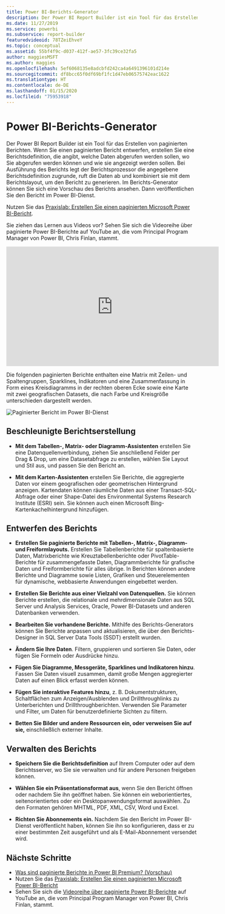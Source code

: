 ```yaml
---
title: Power BI-Berichts-Generator
description: Der Power BI Report Builder ist ein Tool für das Erstellen von paginierten Berichten.
ms.date: 11/27/2019
ms.service: powerbi
ms.subservice: report-builder
featuredvideoid: 78TZeiEhveY
ms.topic: conceptual
ms.assetid: 55bf4f9c-d037-412f-ae57-3fc39ce32fa5
author: maggiesMSFT
ms.author: maggies
ms.openlocfilehash: 5ef6068135e8adcbfd242ca4a6491396101d214e
ms.sourcegitcommit: df8bcc65f0df69bf1fc1d47eb06575742eac1622
ms.translationtype: HT
ms.contentlocale: de-DE
ms.lasthandoff: 01/15/2020
ms.locfileid: "75953918"
---
```

# <a name="power-bi-report-builder"></a>Power BI-Berichts-Generator

 Der Power BI Report Builder ist ein Tool für das Erstellen von paginierten Berichten.  Wenn Sie einen paginierten Bericht entwerfen, erstellen Sie eine Berichtsdefinition, die angibt, welche Daten abgerufen werden sollen, wo Sie abgerufen werden können und wie sie angezeigt werden sollen. Bei Ausführung des Berichts legt der Berichtsprozessor die angegebene Berichtsdefinition zugrunde, ruft die Daten ab und kombiniert sie mit dem Berichtslayout, um den Bericht zu generieren. Im Berichts-Generator können Sie sich eine Vorschau des Berichts ansehen. Dann veröffentlichen Sie den Bericht im Power BI-Dienst.

Nutzen Sie das [Praxislab: Erstellen Sie einen paginierten Microsoft Power BI-Bericht](https://www.microsoft.com/handsonlabs/selfpacedlabs/details/SQ00208).

Sie ziehen das Lernen aus Videos vor? Sehen Sie sich die Videoreihe über paginierte Power BI-Berichte auf YouTube an, die vom Principal Program Manager von Power BI, Chris Finlan, stammt.

<iframe width="560" height="315" src="https://www.youtube.com/embed/78TZeiEhveY?list=PLx7LcKtN_gq-JVzM6L8xNNxX7kts-KflJ" frameborder="0" allowfullscreen></iframe>

Die folgenden paginierten Berichte enthalten eine Matrix mit Zeilen- und Spaltengruppen, Sparklines, Indikatoren und eine Zusammenfassung in Form eines Kreisdiagramms in der rechten oberen Ecke sowie eine Karte mit zwei geografischen Datasets, die nach Farbe und Kreisgröße unterschieden dargestellt werden.  

![Paginierter Bericht im Power BI-Dienst](media/report-builder-power-bi/report-builder-get-started-paginated-report.png)

##  <a name="JumpStartReptCreation"></a> Beschleunigte Berichtserstellung  
 
-   **Mit dem Tabellen-, Matrix- oder Diagramm-Assistenten** erstellen Sie eine Datenquellenverbindung, ziehen Sie anschließend Felder per Drag & Drop, um eine Datasetabfrage zu erstellen, wählen Sie Layout und Stil aus, und passen Sie den Bericht an.  
  
-   **Mit dem Karten-Assistenten** erstellen Sie Berichte, die aggregierte Daten vor einem geografischen oder geometrischen Hintergrund anzeigen. Kartendaten können räumliche Daten aus einer Transact-SQL-Abfrage oder einer Shape-Datei des Environmental Systems Research Institute (ESRI) sein. Sie können auch einen Microsoft Bing-Kartenkachelhintergrund hinzufügen.  

##  <a name="DesignRept"></a> Entwerfen des Berichts  
  
-   **Erstellen Sie paginierte Berichte mit Tabellen-, Matrix-, Diagramm- und Freiformlayouts.** Erstellen Sie Tabellenberichte für spaltenbasierte Daten, Matrixberichte wie Kreuztabellenberichte oder PivotTable-Berichte für zusammengefasste Daten, Diagrammberichte für grafische Daten und Freiformberichte für alles übrige. In Berichten können andere Berichte und Diagramme sowie Listen, Grafiken und Steuerelementen für dynamische, webbasierte Anwendungen eingebettet werden.  
  
-   **Erstellen Sie Berichte aus einer Vielzahl von Datenquellen.** Sie können Berichte erstellen, die relationale und mehrdimensionale Daten aus SQL Server und Analysis Services, Oracle, Power BI-Datasets und anderen Datenbanken verwenden.  
  
-   **Bearbeiten Sie vorhandene Berichte.** Mithilfe des Berichts-Generators können Sie Berichte anpassen und aktualisieren, die über den Berichts-Designer in SQL Server Data Tools (SSDT) erstellt wurden.  
  
-   **Ändern Sie Ihre Daten**. Filtern, gruppieren und sortieren Sie Daten, oder fügen Sie Formeln oder Ausdrücke hinzu.  

-   **Fügen Sie Diagramme, Messgeräte, Sparklines und Indikatoren hinzu**. Fassen Sie Daten visuell zusammen, damit große Mengen aggregierter Daten auf einen Blick erfasst werden können.  
  
-   **Fügen Sie interaktive Features hinzu**, z. B. Dokumentstrukturen, Schaltflächen zum Anzeigen/Ausblenden und Drillthroughlinks zu Unterberichten und Drillthroughberichten. Verwenden Sie Parameter und Filter, um Daten für benutzerdefinierte Sichten zu filtern.  
  
-   **Betten Sie Bilder und andere Ressourcen ein, oder verweisen Sie auf sie,** einschließlich externer Inhalte.  
  
##  <a name="ManageRpt"></a> Verwalten des Berichts  
  
-   **Speichern Sie die Berichtsdefinition** auf Ihrem Computer oder auf dem Berichtsserver, wo Sie sie verwalten und für andere Personen freigeben können.  
  
-   **Wählen Sie ein Präsentationsformat aus**, wenn Sie den Bericht öffnen oder nachdem Sie ihn geöffnet haben. Sie können ein weborientiertes, seitenorientiertes oder ein Desktopanwendungsformat auswählen. Zu den Formaten gehören MHTML, PDF, XML, CSV, Word und Excel.  
  
-   **Richten Sie Abonnements ein.** Nachdem Sie den Bericht im Power BI-Dienst veröffentlicht haben, können Sie ihn so konfigurieren, dass er zu einer bestimmten Zeit ausgeführt und als E-Mail-Abonnement versendet wird.  

## <a name="next-steps"></a>Nächste Schritte

- [Was sind paginierte Berichte in Power BI Premium? (Vorschau)](paginated-reports-report-builder-power-bi.md)
- Nutzen Sie das [Praxislab: Erstellen Sie einen paginierten Microsoft Power BI-Bericht](https://www.microsoft.com/handsonlabs/selfpacedlabs/details/SQ00208)
- Sehen Sie sich die [Videoreihe über paginierte Power BI-Berichte](https://www.youtube.com/watch?v=78TZeiEhveY&list=PLx7LcKtN_gq-JVzM6L8xNNxX7kts-KflJ) auf YouTube an, die vom Principal Program Manager von Power BI, Chris Finlan, stammt.